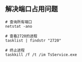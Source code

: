 ## 解决端口占用问题


```
# 查询所有端口
netstat -ano

# 查看2720的进程
tasklist | findstr "2720"

# 终止进程
taskkill /f /t /im TsService.exe
```

